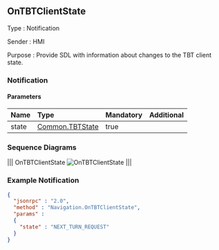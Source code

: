 ## OnTBTClientState

Type
: Notification

Sender
: HMI

Purpose
: Provide SDL with information about changes to the TBT client state.

### Notification

#### Parameters

|Name|Type|Mandatory|Additional|
|:---|:---|:--------|:---------|
|state|[Common.TBTState](../../common/enums/#tbtstate)|true||

### Sequence Diagrams
|||
OnTBTClientState
![OnTBTClientState](./assets/OnTBTClientState.jpg)
|||

### Example Notification
```json
{
  "jsonrpc" : "2.0",
  "method" : "Navigation.OnTBTClientState",
  "params" :  
  {
    "state" : "NEXT_TURN_REQUEST"
  }
}
```
